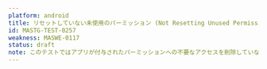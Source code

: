 ```yaml
---
platform: android
title: リセットしていない未使用のパーミッション (Not Resetting Unused Permissions)
id: MASTG-TEST-0257
weakness: MASWE-0117
status: draft
note: このテストではアプリが付与されたパーミッションへの不要なアクセスを削除していないかどうかをチェックします。 https://developer.android.com/training/permissions/requesting#remove-access を参照してください。
---
```

